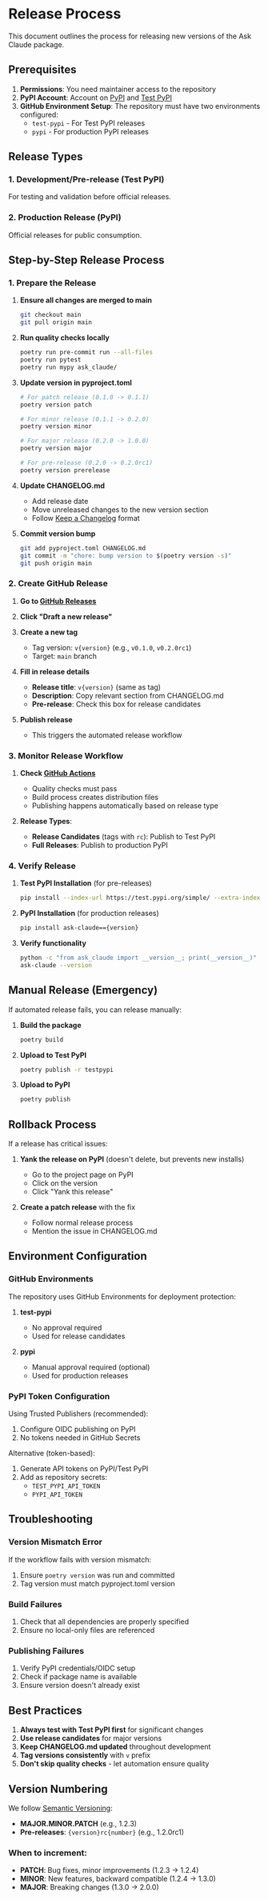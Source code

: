 # Release Process

This document outlines the process for releasing new versions of the Ask Claude package.

## Prerequisites

1. **Permissions**: You need maintainer access to the repository
2. **PyPI Account**: Account on [PyPI](https://pypi.org) and [Test PyPI](https://test.pypi.org)
3. **GitHub Environment Setup**: The repository must have two environments configured:
   - `test-pypi` - For Test PyPI releases
   - `pypi` - For production PyPI releases

## Release Types

### 1. Development/Pre-release (Test PyPI)
For testing and validation before official releases.

### 2. Production Release (PyPI)
Official releases for public consumption.

## Step-by-Step Release Process

### 1. Prepare the Release

1. **Ensure all changes are merged to main**
   ```bash
   git checkout main
   git pull origin main
   ```

2. **Run quality checks locally**
   ```bash
   poetry run pre-commit run --all-files
   poetry run pytest
   poetry run mypy ask_claude/
   ```

3. **Update version in pyproject.toml**
   ```bash
   # For patch release (0.1.0 -> 0.1.1)
   poetry version patch

   # For minor release (0.1.1 -> 0.2.0)
   poetry version minor

   # For major release (0.2.0 -> 1.0.0)
   poetry version major

   # For pre-release (0.2.0 -> 0.2.0rc1)
   poetry version prerelease
   ```

4. **Update CHANGELOG.md**
   - Add release date
   - Move unreleased changes to the new version section
   - Follow [Keep a Changelog](https://keepachangelog.com) format

5. **Commit version bump**
   ```bash
   git add pyproject.toml CHANGELOG.md
   git commit -m "chore: bump version to $(poetry version -s)"
   git push origin main
   ```

### 2. Create GitHub Release

1. **Go to [GitHub Releases](https://github.com/spenquatch/ask-claude/releases)**

2. **Click "Draft a new release"**

3. **Create a new tag**
   - Tag version: `v{version}` (e.g., `v0.1.0`, `v0.2.0rc1`)
   - Target: `main` branch

4. **Fill in release details**
   - **Release title**: `v{version}` (same as tag)
   - **Description**: Copy relevant section from CHANGELOG.md
   - **Pre-release**: Check this box for release candidates

5. **Publish release**
   - This triggers the automated release workflow

### 3. Monitor Release Workflow

1. **Check [GitHub Actions](https://github.com/spenquatch/ask-claude/actions)**
   - Quality checks must pass
   - Build process creates distribution files
   - Publishing happens automatically based on release type

2. **Release Types**:
   - **Release Candidates** (tags with `rc`): Publish to Test PyPI
   - **Full Releases**: Publish to production PyPI

### 4. Verify Release

1. **Test PyPI Installation** (for pre-releases)
   ```bash
   pip install --index-url https://test.pypi.org/simple/ --extra-index-url https://pypi.org/simple/ ask-claude=={version}
   ```

2. **PyPI Installation** (for production releases)
   ```bash
   pip install ask-claude=={version}
   ```

3. **Verify functionality**
   ```bash
   python -c "from ask_claude import __version__; print(__version__)"
   ask-claude --version
   ```

## Manual Release (Emergency)

If automated release fails, you can release manually:

1. **Build the package**
   ```bash
   poetry build
   ```

2. **Upload to Test PyPI**
   ```bash
   poetry publish -r testpypi
   ```

3. **Upload to PyPI**
   ```bash
   poetry publish
   ```

## Rollback Process

If a release has critical issues:

1. **Yank the release on PyPI** (doesn't delete, but prevents new installs)
   - Go to the project page on PyPI
   - Click on the version
   - Click "Yank this release"

2. **Create a patch release** with the fix
   - Follow normal release process
   - Mention the issue in CHANGELOG.md

## Environment Configuration

### GitHub Environments

The repository uses GitHub Environments for deployment protection:

1. **test-pypi**
   - No approval required
   - Used for release candidates

2. **pypi**
   - Manual approval required (optional)
   - Used for production releases

### PyPI Token Configuration

Using Trusted Publishers (recommended):
1. Configure OIDC publishing on PyPI
2. No tokens needed in GitHub Secrets

Alternative (token-based):
1. Generate API tokens on PyPI/Test PyPI
2. Add as repository secrets:
   - `TEST_PYPI_API_TOKEN`
   - `PYPI_API_TOKEN`

## Troubleshooting

### Version Mismatch Error
If the workflow fails with version mismatch:
1. Ensure `poetry version` was run and committed
2. Tag version must match pyproject.toml version

### Build Failures
1. Check that all dependencies are properly specified
2. Ensure no local-only files are referenced

### Publishing Failures
1. Verify PyPI credentials/OIDC setup
2. Check if package name is available
3. Ensure version doesn't already exist

## Best Practices

1. **Always test with Test PyPI first** for significant changes
2. **Use release candidates** for major versions
3. **Keep CHANGELOG.md updated** throughout development
4. **Tag versions consistently** with `v` prefix
5. **Don't skip quality checks** - let automation ensure quality

## Version Numbering

We follow [Semantic Versioning](https://semver.org/):
- **MAJOR.MINOR.PATCH** (e.g., 1.2.3)
- **Pre-releases**: `{version}rc{number}` (e.g., 1.2.0rc1)

### When to increment:
- **PATCH**: Bug fixes, minor improvements (1.2.3 → 1.2.4)
- **MINOR**: New features, backward compatible (1.2.4 → 1.3.0)
- **MAJOR**: Breaking changes (1.3.0 → 2.0.0)
